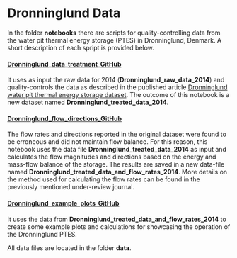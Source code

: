 # Dronninglund Data

In the folder **notebooks** there are scripts for quality-controlling data from the water pit thermal energy storage (PTES) in Dronninglund, Denmark. A short description of each spript is provided below.

#### [Dronninglund_data_treatment_GitHub](https://github.com/PitStorages/DronninglundData/blob/main/notebooks/Dronninglund_data_treatment_GitHub.ipynb)

It uses as input the raw data for 2014 (**Dronninglund_raw_data_2014**) and quality-controls the data as described in the published article [Dronninglund water pit thermal energy storage dataset](https://www.sciencedirect.com/science/article/pii/S0038092X22009252). The outcome of this notebook is a new dataset named **Dronninglund_treated_data_2014**.


#### [Dronninglund_flow_directions_GitHub](https://github.com/PitStorages/DronninglundData/blob/main/notebooks/Dronninglund_flow_directions_GitHub.ipynb)

The flow rates and directions reported in the original dataset were found to be erroneous and did not maintain flow balance. For this reason, this notebook uses the data file **Dronninglund_treated_data_2014** as input and calculates the flow magnitudes and directions based on the energy and mass-flow balance of the storage. The results are saved in a new data-file named **Dronninglund_treated_data_and_flow_rates_2014**. More details on the method used for calculating the flow rates can be found in the previously mentioned under-review journal.


#### [Dronninglund_example_plots_GitHub](https://github.com/PitStorages/DronninglundData/blob/main/notebooks/Dronninglund_example_plots_GitHub.ipynb)

It uses the data from **Dronninglund_treated_data_and_flow_rates_2014** to create some example plots and calculations for showcasing the operation of the Dronninglund PTES.


All data files are located in the folder **data**.
